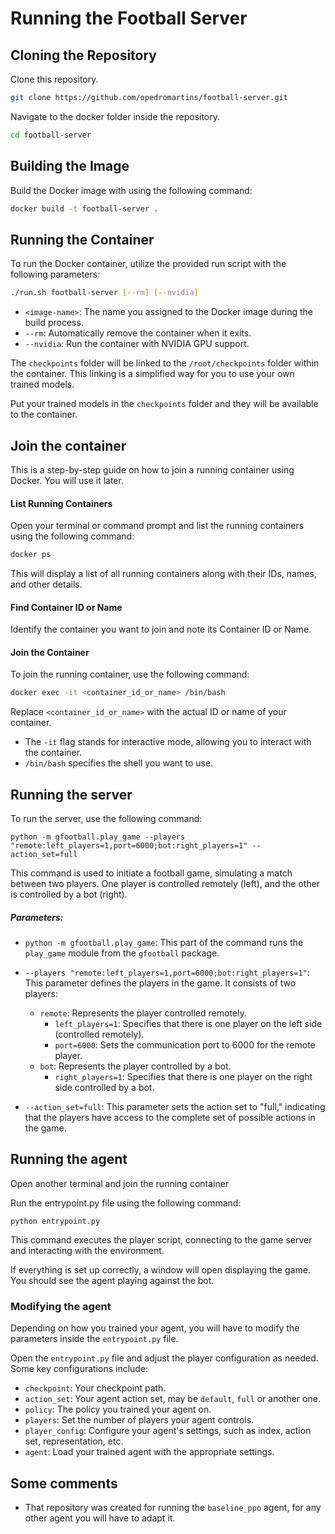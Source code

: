 # Running the Football Server

## Cloning the Repository

Clone this repository.

```bash	
git clone https://github.com/opedromartins/football-server.git
```

Navigate to the docker folder inside the repository.

```bash
cd football-server
```

## Building the Image

Build the Docker image with using the following command:

```bash
docker build -t football-server .
```

## Running the Container

To run the Docker container, utilize the provided run script with the following parameters:

```bash
./run.sh football-server [--rm] [--nvidia]
```

- `<image-name>`: The name you assigned to the Docker image during the build process.
- `--rm`: Automatically remove the container when it exits.
- `--nvidia`: Run the container with NVIDIA GPU support.

The `checkpoints` folder will be linked to the `/root/checkpoints` folder within the container. This linking is a simplified way for you to use your own trained models.

Put your trained models in the `checkpoints` folder and they will be available to the container.

## Join the container

This is a step-by-step guide on how to join a running container using Docker. You will use it later.

#### List Running Containers
Open your terminal or command prompt and list the running containers using the following command:
```bash
docker ps
```
This will display a list of all running containers along with their IDs, names, and other details.

#### Find Container ID or Name
Identify the container you want to join and note its Container ID or Name.

#### Join the Container
To join the running container, use the following command:
```bash
docker exec -it <container_id_or_name> /bin/bash
```
Replace `<container_id_or_name>` with the actual ID or name of your container.

- The `-it` flag stands for interactive mode, allowing you to interact with the container.
- `/bin/bash` specifies the shell you want to use.

## Running the server

To run the server, use the following command:

`python -m gfootball.play_game --players "remote:left_players=1,port=6000;bot:right_players=1" --action_set=full`

This command is used to initiate a football game, simulating a match between two players. One player is controlled remotely (left), and the other is controlled by a bot (right).

##### Parameters:

- `python -m gfootball.play_game`: This part of the command runs the `play_game` module from the `gfootball` package.

- `--players "remote:left_players=1,port=6000;bot:right_players=1"`: This parameter defines the players in the game. It consists of two players:
  - `remote`: Represents the player controlled remotely.
    - `left_players=1`: Specifies that there is one player on the left side (controlled remotely).
    - `port=6000`: Sets the communication port to 6000 for the remote player.
  - `bot`: Represents the player controlled by a bot.
    - `right_players=1`: Specifies that there is one player on the right side controlled by a bot.

- `--action_set=full`: This parameter sets the action set to "full," indicating that the players have access to the complete set of possible actions in the game.

## Running the agent

Open another terminal and join the running container

Run the entrypoint.py file using the following command:

`python entrypoint.py`

This command executes the player script, connecting to the game server and interacting with the environment.

If everything is set up correctly, a window will open displaying the game. You should see the agent playing against the bot.

### Modifying the agent

Depending on how you trained your agent, you will have to modify the parameters inside the `entrypoint.py` file.

Open the `entrypoint.py` file and adjust the player configuration as needed. Some key configurations include:
   - `checkpoint`: Your checkpoint path.
   - `action_set`: Your agent action set, may be `default`, `full` or another one.
   - `policy`: The policy you trained your agent on.
   - `players`: Set the number of players your agent controls.
   - `player_config`: Configure your agent's settings, such as index, action set, representation, etc.
   - `agent`: Load your trained agent with the appropriate settings.


## Some comments

- That repository was created for running the `baseline_ppo` agent, for any other agent you will have to adapt it.